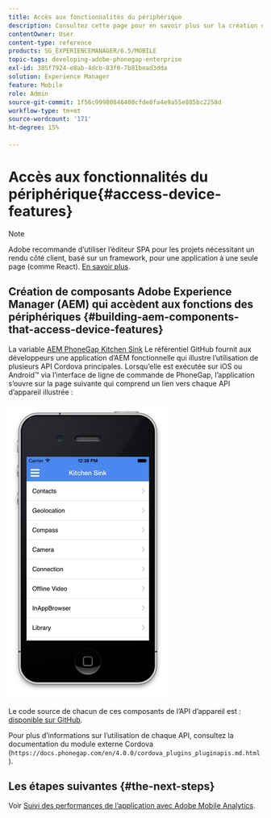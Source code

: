 ```yaml
---
title: Accès aux fonctionnalités du périphérique
description: Consultez cette page pour en savoir plus sur la création de composants Adobe Experience Manager (AEM) qui accèdent aux fonctionnalités des périphériques. Le référentiel GitHub PhoneGap Kitchen AEM fournit aux développeurs une application AEM fonctionnelle qui illustre l’utilisation de plusieurs API Cordova de base.
contentOwner: User
content-type: reference
products: SG_EXPERIENCEMANAGER/6.5/MOBILE
topic-tags: developing-adobe-phonegap-enterprise
exl-id: 385f7924-e8ab-4dcb-83f0-7b81bead3dda
solution: Experience Manager
feature: Mobile
role: Admin
source-git-commit: 1f56c99980846400cfde8fa4e9a55e885bc2258d
workflow-type: tm+mt
source-wordcount: '171'
ht-degree: 15%

---
```


# Accès aux fonctionnalités du périphérique{#access-device-features}

>[!NOTE]
>
>Adobe recommande d’utiliser l’éditeur SPA pour les projets nécessitant un rendu côté client, basé sur un framework, pour une application à une seule page (comme React). [En savoir plus](/help/sites-developing/spa-overview.md).

## Création de composants Adobe Experience Manager (AEM) qui accèdent aux fonctions des périphériques {#building-aem-components-that-access-device-features}

La variable [AEM PhoneGap Kitchen Sink](https://github.com/blefebvre/aem-phonegap-kitchen-sink) Le référentiel GitHub fournit aux développeurs une application d’AEM fonctionnelle qui illustre l’utilisation de plusieurs API Cordova principales. Lorsqu’elle est exécutée sur iOS ou Android™ via l’interface de ligne de commande de PhoneGap, l’application s’ouvre sur la page suivante qui comprend un lien vers chaque API d’appareil illustrée :

![chlimage_1-107](assets/chlimage_1-107.png)

Le code source de chacun de ces composants de l’API d’appareil est : [disponible sur GitHub](https://github.com/blefebvre/aem-phonegap-kitchen-sink/tree/master/content/src/main/content/jcr_root/apps/brucelefebvre/kitchen-sink/components).

Pour plus d’informations sur l’utilisation de chaque API, consultez la documentation du module externe Cordova (`https://docs.phonegap.com/en/4.0.0/cordova_plugins_pluginapis.md.html`).

## Les étapes suivantes {#the-next-steps}

Voir [Suivi des performances de l’application avec Adobe Mobile Analytics](/help/mobile/phonegap-intro-to-app-analytics.md).
